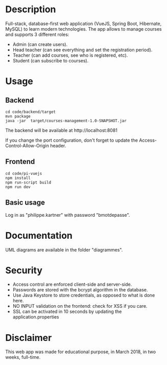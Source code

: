 # Description

Full-stack, database-first web application (VueJS, Spring Boot, Hibernate, MySQL) to learn modern technologies. The app allows to manage courses and supports 3 different roles:
* Admin (can create users).
* Head teacher (can see everything and set the registration period).
* Teacher (can add courses, see who is registered, etc).
* Student (can subscribe to courses).

# Usage

## Backend

```
cd code/backend/target
mvn package
java -jar  target/courses-management-1.0-SNAPSHOT.jar
```

The backend will be available at http://localhost:8081

If you change the port configuration, don't forget to update the Access-Control-Allow-Origin header.

## Frontend

```
cd code/pi-vuejs
npm install
npm run-script build
npm run dev
```

## Basic usage

Log in as "philippe.kartner" with password "bmotdepasse".

# Documentation

UML diagrams are available in the folder "diagrammes".

# Security

* Access control are enforced client-side and server-side.
* Passwords are stored with the bcrypt algorithm in the database.
* Use Java Keystore to store credentials, as opposed to what is done here.
* NO INPUT validation on the frontend: check for XSS if you care.
* SSL can be activated in 10 seconds by updating the application.properties

# Disclaimer

This web app was made for educational purpose, in March 2018, in two weeks, full-time.